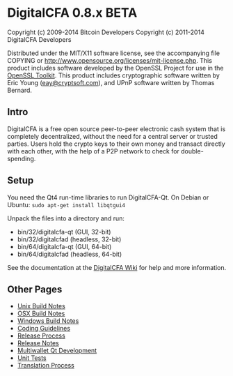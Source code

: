 DigitalCFA 0.8.x BETA
====================

Copyright (c) 2009-2014 Bitcoin Developers
Copyright (c) 2011-2014 DigitalCFA Developers

Distributed under the MIT/X11 software license, see the accompanying
file COPYING or http://www.opensource.org/licenses/mit-license.php.
This product includes software developed by the OpenSSL Project for use in the [OpenSSL Toolkit](http://www.openssl.org/). This product includes
cryptographic software written by Eric Young ([eay@cryptsoft.com](mailto:eay@cryptsoft.com)), and UPnP software written by Thomas Bernard.


Intro
---------------------
DigitalCFA is a free open source peer-to-peer electronic cash system that is
completely decentralized, without the need for a central server or trusted
parties.  Users hold the crypto keys to their own money and transact directly
with each other, with the help of a P2P network to check for double-spending.


Setup
---------------------
You need the Qt4 run-time libraries to run DigitalCFA-Qt. On Debian or Ubuntu:
	`sudo apt-get install libqtgui4`

Unpack the files into a directory and run:

- bin/32/digitalcfa-qt (GUI, 32-bit)
- bin/32/digitalcfad (headless, 32-bit)
- bin/64/digitalcfa-qt (GUI, 64-bit)
- bin/64/digitalcfad (headless, 64-bit)

See the documentation at the [DigitalCFA Wiki](http://digitalcfa.info)
for help and more information.


Other Pages
---------------------
- [Unix Build Notes](build-unix.md)
- [OSX Build Notes](build-osx.md)
- [Windows Build Notes](build-msw.md)
- [Coding Guidelines](coding.md)
- [Release Process](release-process.md)
- [Release Notes](release-notes.md)
- [Multiwallet Qt Development](multiwallet-qt.md)
- [Unit Tests](unit-tests.md)
- [Translation Process](translation_process.md)
